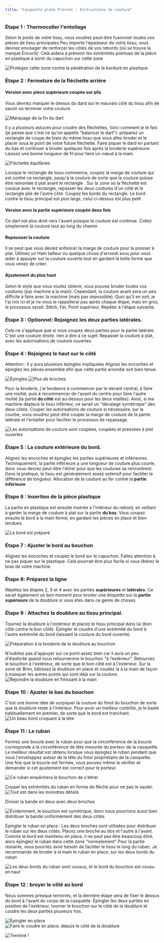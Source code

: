 ```yaml
---
title: "Casquette plate Florent : Instructions de couture"
---
```


### Étape 1 : Thermocoller l'entoilage

Selon le poids de votre tissu, vous voudrez peut-être fusionner toutes vos pièces de tissu principales Peu importe l'épaisseur de votre tissu, vous devriez envisager de renforcer les côtés de vos rebords (où se trouve la marque Encoch). Cela aidera à prévenir les extrémités pointues de la pièce en plastique à sortir du capuchon sur cette zone

![Protégez cette zone contre la pénétration de la bordure en plastique](step16.svg)

### Étape 2 : Fermeture de la fléchette arrière

#### Version avec pièce supérieure coupée sur plis

Vous devriez marquer le dessus du dard sur le mauvais côté du tissu afin de savoir où terminer votre couture

![Marquage de la fin du dart](step01.jpg)

Il y a plusieurs astuces pour coudre des fléchettes, Voici comment je le fais (je pense que c'est ce qu'on appelle "balancer le dart"): préparez un rectangle de coupe de biais du même tissu que vous allez broder et le placer sous le point de votre future fléchette. Faire piquer le dard en partant du bas et continuer à broder quelques fois après la broderie supérieure. Laissez une bonne longueur de fil pour faire un nœud à la main.

![Fléchette équilibrée](step02.jpg)

Lorsque le rectangle de tissu commence, coupez la marge de couture qui est contre ce rectangle, jusqu'à la couture de sorte que la couture puisse être remontée à plat avant le rectangle . Sur la zone où la fléchette est cousue avec le rectangle, repasser les deux coutures d'un côté et le rectangle plié de l'autre côté. Coupez les bords du rectangle. Le bord contre le tissu principal est plus large, celui ci-dessus est plus petit

#### Version avec la partie supérieure coupée deux fois

Ce dart est plus droit vers l'avant puisque la couture est continue. Collez simplement la couture tout au long du chemin

#### Repousser la couture

Il se peut que vous deviez enfoncer la marge de couture pour la presser à plat. Utilisez un Ham tailleur ou quelque chose d'arrondi sous pour vous aider à appuyer sur la couture ouverte tout en gardant la belle forme que vous venez de créer.

#### Ajustement du plus haut

Selon le style que vous voulez obtenir, vous pouvez broder toutes vos coutures (par machine à la main). Cependant, la couture avant sera un peu difficile à faire avec la machine (mais pas impossible). Quoi qu'il en soit, je l'ai mis ici et je ne vous le rappellerai pas après chaque étape, mais en gros, le processus serait: Stitch, Fer, Point supérieur, Répéter à l'étape suivante.

### Étape 3 : Optionnel: Rejoignez les deux parties latérales.

Cela ne s'applique que si vous coupez deux parties pour la partie latérale. C'est une couture droite. rien à dire à ce sujet. Repasser la couture à plat, avec les autorisations de couture ouvertes.

### Étape 4 : Rejoignez le haut sur le côté

Attention : Il y aura plusieurs épingles impliquées Alignez les encoches et épinglez les pièces ensemble afin que cette partie arrondie soit bien tenue.

![Épingles](step03.jpg) ![Plus de broches](step04.jpg)

Pour la broderie, j'ai tendance à commencer par le devant central, à faire une moitié, puis à recommencer de l'avant du centre pour faire l'autre moitié (la partie **du côté** est au-dessus pour les deux mailles). Ainsi, si ma machine déplace le tissu inférieur, ce serait un "décalage symétrique" des deux côtés. Couper les autorisations de couture si nécessaire, sur la courbe, vous voudrez peut-être couper la marge de couture de la partie latérale et l'entailler pour faciliter le processus de repassage.

![Les autorisations de couture sont coupées, coupées et pressées à plat ouvertes](step05.jpg)

### Étape 5 : La couture extérieure du bord.

Alignez les encoches et épinglez les parties supérieures et inférieures. Techniquement, la partie inférieure a une longueur de couture plus courte, donc vous devrez peut-être l'étirer pour que les coutures se rencontrent. Dans la pratique, le tissu est généralement assez extensif pour faciliter la différence de longueur. Allocation de la couture au fer contre la **partie inférieure**

### Étape 6 : Insertion de la pièce plastique

La partie en plastique est ensuite insérée à l'intérieur du rebord, en veillant à garder la marge de couture à plat sur la partie **du bas**. Vous coupez ensuite le bord à la main fermé, en gardant les pièces en place et bien tendues.

![Le bord est préparé](step06.jpg)

### Étape 7 : Ajuster le bord au bouchon

Alignez les encoches et coupez le bord sur le capuchon. Faites attention à ne pas piquer sur le plastique. Cela pourrait être plus facile si vous libérez le bras de votre machine

### Étape 8: Préparez la ligne

Répétez les étapes 2, 3 et 4 avec les parties **supérieures** et **latérales**. Ce serait également un bon moment pour broder une étiquette sur la **partie supérieure** de la doublure si vous êtes dans ce genre de choses.

### Étape 9 : Attachez la doublure au tissu principal.

Tournez la doublure à l'extérieur et placez le tissu principal dans lui (bon côté contre le bon côté). Épingler et coudre d'une extrémité du bord à l'autre extrémité du bord (laissant la couture du bord ouverte).

![Préparation à la broderie de la doublure au bouchon](step07.jpg)

N'oubliez pas d'appuyer sur ce point assez bien car il aura un peu d'élasticité quand nous retournerons le bouchon "à l'extérieur". Retournez le bouchon à l'extérieur, de sorte que le bon côté est à l'extérieur. Sur la zone de Brim, bâtissez la doublure en place et coudez la à la main de façon à masquer les autres points qui sont déjà sur la couture. ![Rejoindre la doublure en finissant à la main](step08.jpg)

### Étape 10 : Ajuster le bas du bouchon

C'est une bonne idée de surpiquer la couture du fond du bouchon de sorte que la doublure reste à l'intérieur. Pour avoir un meilleur contrôle, je le baste habituellement en premier, de sorte que le bord est tranchant. ![Un beau bord croquant à la tête](step09.jpg)

### Étape 11 : Le ruban

Formez une boucle avec le ruban pour que la circonférence de la boucle corresponde à la circonférence de tête mesurée du porteur de la casquette. Le meilleur résultat est obtenu lorsque vous épinglez le ruban pendant que vous l'enveloppez autour de la tête du futur propriétaire de la casquette. Une fois que la boucle est fermée, vous pouvez même la vérifier et demander si cet ajustement est correct pour le porteur.

![Ce ruban empêchera le bouchon de s'étirer](step10.jpg)

Couper les extrémités du ruban en forme de flèche pour ne pas le sauter. ![Tout est dans les moindres détails](step11.jpg)

Diviser la bande en deux avec deux broches

![Évidemment, le bouchon est symétrique, donc nous pourrions aussi bien distribuer la bande uniformément des deux côtés](step12.jpg)

Épingler le ruban en place : Les deux broches sont utilisées pour distribuer le ruban sur les deux côtés. Placez une broche au dos et l'autre à l'avant. Comme le bord est maintenu en place, il ne peut pas être beaucoup étiré, alors épinglez le ruban dans cette zone "normalement" Pour la partie restante, vous pourriez avoir besoin de faciliter le tissu le long du ruban. Je recommande de broder à la main le ruban en place, sur les deux bords du ruban

![Les deux bords du ruban sont cousus, et le bord du bouchon est cousu en haut](step13.jpg)

### Étape 12 : broyer le côté au bord

Nous sommes presque terminés, et la dernière étape sera de fixer le dessus du bord à l'avant du corps de la casquette. Épingler les deux parties en position de l'extérieur, tourner le bouchon sur le côté de la doublure et coudre les deux parties plusieurs fois.

![Épingler en place](step14.jpg) ![Faire le coudre en place, depuis le côté de la doublure](step15.jpg)

![Terminé !](finished.gif)
